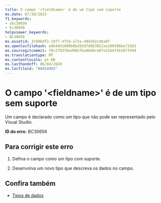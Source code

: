 ```yaml
---
title: O campo '<fieldname>' é de um tipo sem suporte
ms.date: 07/20/2015
f1_keywords:
- vbc30656
- bc30656
helpviewer_keywords:
- BC30656
ms.assetid: 3c806df2-19f7-4f54-a72a-4043d2cdba9f
ms.openlocfilehash: e864d4180068bd92d7d083022aa100306be73283
ms.sourcegitcommit: f8c270376ed905f6a8896ce0fe25b4f4b38ff498
ms.translationtype: MT
ms.contentlocale: pt-BR
ms.lasthandoff: 06/04/2020
ms.locfileid: "84414992"
---
```

# <a name="field-fieldname-is-of-an-unsupported-type"></a>O campo '\<fieldname>' é de um tipo sem suporte
Um campo é declarado como um tipo que não pode ser representado pelo Visual Studio.  
  
 **ID do erro:** BC30656  
  
## <a name="to-correct-this-error"></a>Para corrigir este erro  
  
1. Defina o campo como um tipo com suporte.  
  
2. Desenvolva um novo tipo que descreva os dados no campo.  
  
## <a name="see-also"></a>Confira também

- [Tipos de dados](../language-reference/data-types/index.md)
